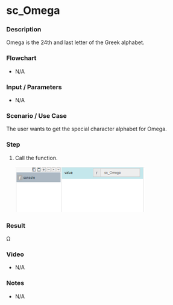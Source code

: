 ﻿# sc_Omega

### Description

Omega is the 24th and last letter of the Greek alphabet.

### Flowchart

- N/A 

### Input / Parameters

- N/A

### Scenario / Use Case

The user wants to get the special character alphabet for Omega.

### Step

1. Call the function.
   
   ![](../../../../document/function/SpecialCharacter/sc_Omega/sc_Omega-step-1.png?raw=true) 
    
### Result

 Ω
 
### Video

- N/A

<!--[![Video](http://i.imgur.com/Ot5DWAW.png)](https://youtu.be/StTqXEQ2l-Y?t=35s)-->

### Notes

- N/A